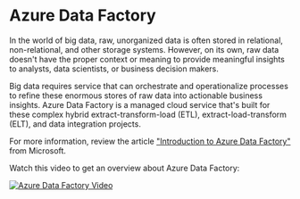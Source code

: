 # Azure Data Factory

In the world of big data, raw, unorganized data is often stored in relational, non-relational, and other storage systems. However, on its own, raw data doesn't have the proper context or meaning to provide meaningful insights to analysts, data scientists, or business decision makers.

Big data requires service that can orchestrate and operationalize processes to refine these enormous stores of raw data into actionable business insights. Azure Data Factory is a managed cloud service that's built for these complex hybrid extract-transform-load (ETL), extract-load-transform (ELT), and data integration projects.

For more information, review the article ["Introduction to Azure Data Factory"](https://docs.microsoft.com/de-de/azure/data-factory/introduction) from Microsoft.

Watch this video to get an overview about Azure Data Factory:

[![Azure Data Factory Video](https://img.youtube.com/vi/XnePgjGT8yw/0.jpg)](https://www.youtube.com/watch?v=XnePgjGT8yw)
